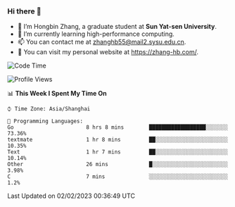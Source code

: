 ### Hi there 👋

- 🔭 I’m Hongbin Zhang, a graduate student at **Sun Yat-sen University**.
- 🌱 I’m currently learning high-performance computing.
- 📫 You can contact me at zhanghb55@mail2.sysu.edu.cn.
- 👀 You can visit my personal website at https://zhang-hb.com/.

<!--START_SECTION:waka-->
![Code Time](http://img.shields.io/badge/Code%20Time-49%20hrs%2054%20mins-blue)

![Profile Views](http://img.shields.io/badge/Profile%20Views-4-blue)

📊 **This Week I Spent My Time On** 

```text
⌚︎ Time Zone: Asia/Shanghai

💬 Programming Languages: 
Go                       8 hrs 8 mins        ██████████████████░░░░░░░   73.36% 
textmate                 1 hr 8 mins         ██░░░░░░░░░░░░░░░░░░░░░░░   10.35% 
Text                     1 hr 7 mins         ██░░░░░░░░░░░░░░░░░░░░░░░   10.14% 
Other                    26 mins             █░░░░░░░░░░░░░░░░░░░░░░░░   3.98% 
C                        7 mins              ░░░░░░░░░░░░░░░░░░░░░░░░░   1.2%

```


 Last Updated on 02/02/2023 00:36:49 UTC
<!--END_SECTION:waka-->